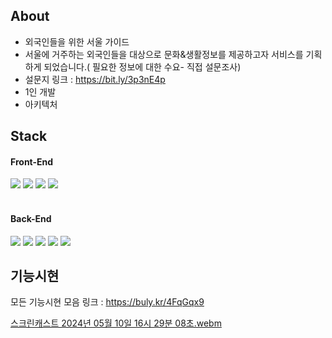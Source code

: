 ## About
- 외국인들을 위한 서울 가이드
- 서울에 거주하는 외국인들을 대상으로 문화&생활정보를 제공하고자 서비스를 기획하게 되었습니다.( 필요한 정보에 대한 수요- 직접 설문조사)
- 설문지 링크 : https://bit.ly/3p3nE4p
- 1인 개발
- 아키텍처


## Stack
<div>
  <h4>Front-End</h4>
  <img src="https://img.shields.io/badge/react-61DAFB?style=for-the-badge&logo=react&logoColor=black">
  <img src="https://img.shields.io/badge/javascript-F7DF1E?style=for-the-badge&logo=javascript&logoColor=black">
  <img src="https://img.shields.io/badge/html-E34F26?style=for-the-badge&logo=html5&logoColor=white">
  <img src="https://img.shields.io/badge/css-06B6D4?style=for-the-badge&logo=css3&logoColor=white">
</div>  
<br>
<div>
  <h4>Back-End</h4>
  <img src="https://img.shields.io/badge/node.js-339933?style=for-the-badge&logo=Node.js&logoColor=white">
  <img src="https://img.shields.io/badge/express-000000?style=for-the-badge&logo=express&logoColor=white">
  <img src="https://img.shields.io/badge/Typescript-3178C6?style=for-the-badge&logo=Typescript&logoColor=white"/>
  <img src="https://img.shields.io/badge/mysql-4479A1?style=for-the-badge&logo=mysql&logoColor=white">
  <img src="https://img.shields.io/badge/sequelize-E34F26?style=for-the-badge&logo=sequelize&logoColor=white">
</div>  


## 기능시현

모든 기능시현 모음 링크 : https://buly.kr/4FqGqx9

[스크린캐스트 2024년 05월 10일 16시 29분 08초.webm](https://github.com/noahkimDev/HiSEOULver3_front/assets/68933325/0a18dcf2-4ca2-4488-bbfa-0695e77c3112)

